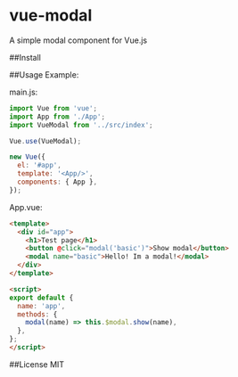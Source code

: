 # vue-modal

A simple modal component for Vue.js

##Install

##Usage
Example:

main.js:
```js
import Vue from 'vue';
import App from './App';
import VueModal from '../src/index';

Vue.use(VueModal);

new Vue({
  el: '#app',
  template: '<App/>',
  components: { App },
});

```
App.vue:
```html
<template>
  <div id="app">
    <h1>Test page</h1>
    <button @click="modal('basic')">Show modal</button>
    <modal name="basic">Hello! Im a modal!</modal>
  </div>
</template>

<script>
export default {
  name: 'app',
  methods: {
    modal(name) => this.$modal.show(name),
  },
};
</script>
```
##License
MIT
